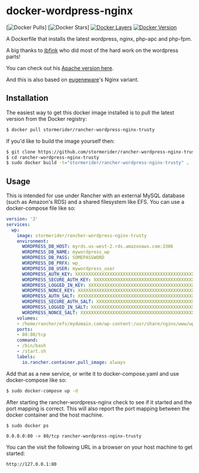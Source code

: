 # docker-wordpress-nginx

[![Docker Pulls](https://img.shields.io/docker/pulls/stormerider/rancher-wordpress-nginx-trusty.svg)]
[![Docker Stars](https://img.shields.io/docker/stars/stormerider/rancher-wordpress-nginx-trusty.svg)]
[![Docker Layers](https://images.microbadger.com/badges/image/stormerider/rancher-wordpress-nginx-trusty.svg)](https://microbadger.com/images/stormerider/rancher-wordpress-nginx-trusty "Get your own image badge on microbadger.com")
[![Docker Version](https://images.microbadger.com/badges/version/stormerider/rancher-wordpress-nginx-trusty.svg)](https://microbadger.com/images/stormerider/rancher-wordpress-nginx-trusty "Get your own version badge on microbadger.com")

A Dockerfile that installs the latest wordpress, nginx, php-apc and php-fpm.

A big thanks to [jbfink](https://github.com/jbfink/docker-wordpress) who did most of the hard work on the wordpress parts!

You can check out his [Apache version here](https://github.com/jbfink/docker-wordpress).

And this is also based on [eugeneware](https://github.com/eugeneware/docker-wordpress-nginx)'s Nginx variant.

## Installation

The easiest way to get this docker image installed is to pull the latest version
from the Docker registry:

```bash
$ docker pull stormerider/rancher-wordpress-nginx-trusty
```

If you'd like to build the image yourself then:

```bash
$ git clone https://github.com/stormerider/rancher-wordpress-nginx-trusty.git
$ cd rancher-wordpress-nginx-trusty
$ sudo docker build -t="stormerider/rancher-wordpress-nginx-trusty" .
```

## Usage

This is intended for use under Rancher with an external MySQL database (such as Amazon's RDS) and a shared filesystem like EFS. You can use a docker-compose file like so:

```yaml
version: '2'
services:
  wp:
    image: stormerider/rancher-wordpress-nginx-trusty
    environment:
      WORDPRESS_DB_HOST: myrds.us-west-2.rds.amazonaws.com:3306
      WORDPRESS_DB_NAME: mywordpress_wp
      WORDPRESS_DB_PASS: SOMEPASSWORD
      WORDPRESS_DB_PRFX: wp_
      WORDPRESS_DB_USER: mywordpress_user
      WORDPRESS_AUTH_KEY: XXXXXXXXXXXXXXXXXXXXXXXXXXXXXXXXXXXXXXXXXXXXXXXXXXXXXXXXXXXXXXXXX
      WORDPRESS_SECURE_AUTH_KEY: XXXXXXXXXXXXXXXXXXXXXXXXXXXXXXXXXXXXXXXXXXXXXXXXXXXXXXXXXXXXXXXXX
      WORDPRESS_LOGGED_IN_KEY: XXXXXXXXXXXXXXXXXXXXXXXXXXXXXXXXXXXXXXXXXXXXXXXXXXXXXXXXXXXXXXXXX
      WORDPRESS_NONCE_KEY: XXXXXXXXXXXXXXXXXXXXXXXXXXXXXXXXXXXXXXXXXXXXXXXXXXXXXXXXXXXXXXXXX
      WORDPRESS_AUTH_SALT: XXXXXXXXXXXXXXXXXXXXXXXXXXXXXXXXXXXXXXXXXXXXXXXXXXXXXXXXXXXXXXXXX
      WORDPRESS_SECURE_AUTH_SALT: XXXXXXXXXXXXXXXXXXXXXXXXXXXXXXXXXXXXXXXXXXXXXXXXXXXXXXXXXXXXXXXXX
      WORDPRESS_LOGGED_IN_SALT: XXXXXXXXXXXXXXXXXXXXXXXXXXXXXXXXXXXXXXXXXXXXXXXXXXXXXXXXXXXXXXXXX
      WORDPRESS_NONCE_SALT: XXXXXXXXXXXXXXXXXXXXXXXXXXXXXXXXXXXXXXXXXXXXXXXXXXXXXXXXXXXXXXXXX
    volumes:
    - /home/rancher/efs/mydomain.com/wp-content:/usr/share/nginx/www/wp-content
    ports:
    - 80:80/tcp
    command:
    - /bin/bash
    - /start.sh
    labels:
      io.rancher.container.pull_image: always
```

Add that as a new service, or write it to docker-compose.yaml and use docker-compose like so:

```bash
$ sudo docker-compose up -d
```

After starting the rancher-wordpress-nginx check to see if it started and the port mapping is correct.  This will also report the port mapping between the docker container and the host machine.

```
$ sudo docker ps

0.0.0.0:80 -> 80/tcp rancher-wordpress-nginx-trusty
```

You can the visit the following URL in a browser on your host machine to get started:

```
http://127.0.0.1:80
```
